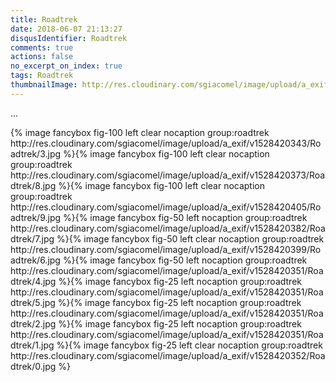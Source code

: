 ```yaml
---
title: Roadtrek
date: 2018-06-07 21:13:27
disqusIdentifier: Roadtrek
comments: true
actions: false
no_excerpt_on_index: true
tags: Roadtrek
thumbnailImage: http://res.cloudinary.com/sgiacomel/image/upload/a_exif/v1528420351/Roadtrek/4.jpg
---
```

...
<!-- excerpt -->{% image fancybox fig-100 left clear nocaption group:roadtrek http://res.cloudinary.com/sgiacomel/image/upload/a_exif/v1528420343/Roadtrek/3.jpg %}{% image fancybox fig-100 left clear nocaption group:roadtrek http://res.cloudinary.com/sgiacomel/image/upload/a_exif/v1528420373/Roadtrek/8.jpg %}{% image fancybox fig-100 left clear nocaption group:roadtrek http://res.cloudinary.com/sgiacomel/image/upload/a_exif/v1528420405/Roadtrek/9.jpg %}{% image fancybox fig-50 left nocaption group:roadtrek http://res.cloudinary.com/sgiacomel/image/upload/a_exif/v1528420382/Roadtrek/7.jpg %}{% image fancybox fig-50 left clear nocaption group:roadtrek http://res.cloudinary.com/sgiacomel/image/upload/a_exif/v1528420399/Roadtrek/6.jpg %}{% image fancybox fig-50 left nocaption group:roadtrek http://res.cloudinary.com/sgiacomel/image/upload/a_exif/v1528420351/Roadtrek/4.jpg %}{% image fancybox fig-25 left nocaption group:roadtrek http://res.cloudinary.com/sgiacomel/image/upload/a_exif/v1528420351/Roadtrek/5.jpg %}{% image fancybox fig-25 left nocaption group:roadtrek http://res.cloudinary.com/sgiacomel/image/upload/a_exif/v1528420351/Roadtrek/2.jpg %}{% image fancybox fig-25 left nocaption group:roadtrek http://res.cloudinary.com/sgiacomel/image/upload/a_exif/v1528420351/Roadtrek/1.jpg %}{% image fancybox fig-25 left clear nocaption group:roadtrek http://res.cloudinary.com/sgiacomel/image/upload/a_exif/v1528420352/Roadtrek/0.jpg %}
